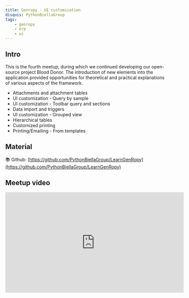 ```yaml
---
title: Genropy - UI customization
disquis: PythonBiellaGroup
tags:
    - genropy
    - erp
    - ui
---
```

## Intro

This is the fourth meetup, during which we continued developing our open-source project Blood Donor. The introduction of new elements into the application provided opportunities for theoretical and practical explanations of various aspects of the framework.

* Attachments and attachment tables
* UI customization - Query by sample
* UI customization - Toolbar query and sections
* Data import and triggers
* UI customization - Grouped view
* Hierarchical tables
* Customized printing
* Printing/Emailing - From templates

## Material

📚 Github:
[https://github.com/PythonBiellaGroup/LearnGenRopy](https://github.com/PythonBiellaGroup/LearnGenRopy)

## Meetup video

<iframe width="560" height="315" src="https://www.youtube.com/embed/g-6KNrbCRJI?si=3f-oP82guRlUcAx2" title="YouTube video player" frameborder="0" allow="accelerometer; autoplay; clipboard-write; encrypted-media; gyroscope; picture-in-picture; web-share" allowfullscreen></iframe>